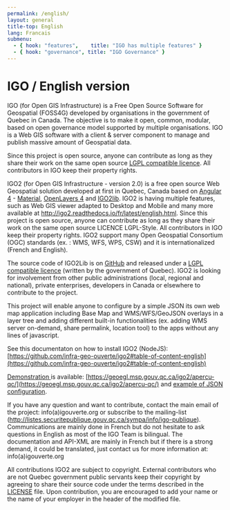 ```yaml
---
permalink: /english/
layout: general
title-top: English
lang: Francais
submenu:
  - { hook: "features",    title: "IGO has multiple features" }
  - { hook: "governance", title: "IGO Governance" }
---
```


# IGO / English version

IGO (for Open GIS Infrastructure) is a Free Open Source Software for Geospatial (FOSS4G)  developed by organisations in the government of Quebec in Canada. The objective is to make it open, common, modular, based on open governance model supported by multiple organisations. IGO is a Web GIS software with a client & server component to manage and publish massive amount of Geospatial data.

Since this project is open source, anyone can contribute as long as they share their work on the same open source [LGPL compatible licence](https://raw.githubusercontent.com/infra-geo-ouverte/igo2/master/LICENSE_ENGLISH.txt). All contributors in IGO keep their property rights.

IGO2 (for Open GIS Infrastructure - version 2.0) is a free open source Web Geospatial solution developed at first in Quebec, Canada based on [Angular 4](https://github.com/angular/angular) - [Material](https://github.com/angular/material2), [OpenLayers 4](https://github.com/openlayers/openlayers) and [IGO2lib](https://github.com/infra-geo-ouverte/igo2-lib). IGO2 is having multiple features, such as Web GIS viewer adapted to Desktop and Mobile and many more available at http://igo2.readthedocs.io/fr/latest/english.html. Since this project is open source, anyone can contribute as long as they share their work on the same open source LICENCE LGPL-Style. All contributors in IGO keep their property rights. IGO2 support many Open Geospatial Consortium (OGC) standards (ex. : WMS, WFS, WPS, CSW) and it is internationalized (French and English).


The source code of IGO2Lib is on [GitHub](https://github.com/infra-geo-ouverte/igo2lib) and released under a [LGPL compatible licence](https://raw.githubusercontent.com/infra-geo-ouverte/igo2/master/LICENSE_ENGLISH.txt) (written by the government of Quebec). IGO2 is looking for involvement from other public administrations (local, regional and national), private enterprises, developers in Canada or elsewhere to contribute to the project.


This project will enable anyone to configure by a simple JSON its own web map application including Base Map and WMS/WFS/GeoJSON overlays in a layer tree and adding different built-in functionalities (ex. adding WMS server on-demand, share permalink, location tool) to the apps without any lines of javascript. 

See this documentaton on how to install IGO2 (NodeJS): [https://github.com/infra-geo-ouverte/igo2#table-of-content-english](https://github.com/infra-geo-ouverte/igo2#table-of-content-english) 

[Demonstration ](https://geoegl.msp.gouv.qc.ca/igo2/apercu-qc/) is available: [https://geoegl.msp.gouv.qc.ca/igo2/apercu-qc/](https://geoegl.msp.gouv.qc.ca/igo2/apercu-qc/) and [example of JSON configuration](http://igo2.readthedocs.io/fr/latest/english.html).

If you have any question and want to contribute, contact the main email of the project: info(a)igouverte.org or subscribe to the mailing-list (http://listes.securitepublique.gouv.qc.ca/sympa/info/igo-publique). Communications are mainly done in French but do not hesitate to ask questions in English as most of the IGO Team is bilingual. The documentation and API-XML are mainly in French but if there is a strong demand, it could be translated, just contact us for more information at: info(a)igouverte.org

All contributions IGO2 are subject to copyright. External contributors who are not Quebec government public servants keep their copyright by agreeing to share their source code under the terms described in the [LICENSE](https://raw.githubusercontent.com/infra-geo-ouverte/igo2/master/LICENSE_ENGLISH.txt) file. Upon contribution, you are encouraged to add your name or the name of your employer in the header of the modified file.

